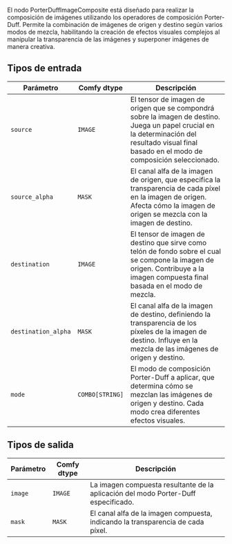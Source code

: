 
El nodo PorterDuffImageComposite está diseñado para realizar la composición de imágenes utilizando los operadores de composición Porter-Duff. Permite la combinación de imágenes de origen y destino según varios modos de mezcla, habilitando la creación de efectos visuales complejos al manipular la transparencia de las imágenes y superponer imágenes de manera creativa.
## Tipos de entrada

| Parámetro | Comfy dtype | Descripción |
| --------- | ------------ | ----------- |
| `source`  | `IMAGE`     | El tensor de imagen de origen que se compondrá sobre la imagen de destino. Juega un papel crucial en la determinación del resultado visual final basado en el modo de composición seleccionado. |
| `source_alpha` | `MASK` | El canal alfa de la imagen de origen, que especifica la transparencia de cada píxel en la imagen de origen. Afecta cómo la imagen de origen se mezcla con la imagen de destino. |
| `destination` | `IMAGE` | El tensor de imagen de destino que sirve como telón de fondo sobre el cual se compone la imagen de origen. Contribuye a la imagen compuesta final basada en el modo de mezcla. |
| `destination_alpha` | `MASK` | El canal alfa de la imagen de destino, definiendo la transparencia de los píxeles de la imagen de destino. Influye en la mezcla de las imágenes de origen y destino. |
| `mode` | `COMBO[STRING]` | El modo de composición Porter-Duff a aplicar, que determina cómo se mezclan las imágenes de origen y destino. Cada modo crea diferentes efectos visuales. |

## Tipos de salida

| Parámetro | Comfy dtype | Descripción |
| --------- | ------------ | ----------- |
| `image`   | `IMAGE`     | La imagen compuesta resultante de la aplicación del modo Porter-Duff especificado. |
| `mask`    | `MASK`      | El canal alfa de la imagen compuesta, indicando la transparencia de cada píxel. |
